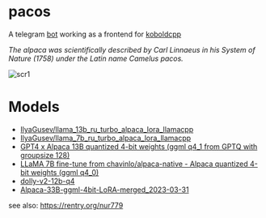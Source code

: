 # pacos
A telegram [bot](https://github.com/TelegramBots/Telegram.Bot) working as a frontend for [koboldcpp](https://github.com/LostRuins/koboldcpp)

*The alpaca was scientifically described by Carl Linnaeus in his System of Nature (1758) under the Latin name Camelus pacos.*

![scr1](https://user-images.githubusercontent.com/8275793/231939658-5b52f5c3-2dba-4313-9756-4d8b16d14627.jpg)

# Models
- [IlyaGusev/llama_13b_ru_turbo_alpaca_lora_llamacpp](https://huggingface.co/spaces/IlyaGusev/llama_13b_ru_turbo_alpaca_lora_llamacpp)
- [IlyaGusev/llama_7b_ru_turbo_alpaca_lora_llamacpp](https://huggingface.co/spaces/IlyaGusev/llama_7b_ru_turbo_alpaca_lora_llamacpp)
- [GPT4 x Alpaca 13B quantized 4-bit weights (ggml q4_1 from GPTQ with groupsize 128)](magnet:?xt=urn:btih:6cdb6ab819b13b00928182eea72106824e335734&dn=GPT4-x-Alpaca-13B-ggml-4bit-from-GPTQ-128g_2023-04-01&tr=udp%3a%2f%2ftracker-udp.gbitt.info%3a80%2fannounce&tr=udp%3a%2f%2ftracker.torrent.eu.org%3a451%2fannounce&tr=udp%3a%2f%2ftracker.dler.org%3a6969%2fannounce&tr=udp%3a%2f%2ftracker.moeking.me%3a6969%2fannounce&tr=udp%3a%2f%2ftracker.tiny-vps.com%3a6969%2fannounce&tr=udp%3a%2f%2ftracker.openbittorrent.com%3a6969%2fannounce&tr=udp%3a%2f%2fopentracker.i2p.rocks%3a6969%2fannounce&tr=udp%3a%2f%2ftracker.altrosky.nl%3a6969%2fannounce&tr=udp%3a%2f%2ftracker.theoks.net%3a6969%2fannounce&tr=https%3a%2f%2fopentracker.i2p.rocks%3a443%2fannounce&tr=udp%3a%2f%2ftracker.opentrackr.org%3a1337%2fannounce&tr=udp%3a%2f%2f9.rarbg.com%3a2810%2fannounce&tr=udp%3a%2f%2ftracker1.bt.moack.co.kr%3a80%2fannounce&tr=udp%3a%2f%2ftracker.monitorit4.me%3a6969%2fannounce&tr=udp%3a%2f%2ftracker2.dler.org%3a80%2fannounce&tr=http%3a%2f%2ftracker.openbittorrent.com%3a80%2fannounce)
- [LLaMA 7B fine-tune from chavinlo/alpaca-native - Alpaca quantized 4-bit weights (ggml q4_0)](magnet:?xt=urn:btih:d931a826b59443f4e543c18a25009b0ce8eabf39&dn=Alpaca-7B-ggml-4bit-native-finetune_2023-03-31&tr=udp%3a%2f%2ftracker.openbittorrent.com%3a6969%2fannounce&tr=udp%3a%2f%2ftracker.altrosky.nl%3a6969%2fannounce&tr=udp%3a%2f%2ftracker.dler.org%3a6969%2fannounce&tr=udp%3a%2f%2ftracker1.bt.moack.co.kr%3a80%2fannounce&tr=udp%3a%2f%2ftracker.moeking.me%3a6969%2fannounce&tr=udp%3a%2f%2ftracker2.dler.org%3a80%2fannounce&tr=udp%3a%2f%2ftracker.theoks.net%3a6969%2fannounce&tr=udp%3a%2f%2ftracker.tiny-vps.com%3a6969%2fannounce&tr=udp%3a%2f%2ftracker-udp.gbitt.info%3a80%2fannounce&tr=udp%3a%2f%2fopentracker.i2p.rocks%3a6969%2fannounce&tr=https%3a%2f%2fopentracker.i2p.rocks%3a443%2fannounce&tr=http%3a%2f%2ftracker.openbittorrent.com%3a80%2fannounce&tr=udp%3a%2f%2ftracker.torrent.eu.org%3a451%2fannounce&tr=udp%3a%2f%2f9.rarbg.com%3a2810%2fannounce&tr=udp%3a%2f%2ftracker.opentrackr.org%3a1337%2fannounce&tr=udp%3a%2f%2ftracker.monitorit4.me%3a6969%2fannounce)
- [dolly-v2-12b-q4](https://huggingface.co/snphs/dolly-v2-12b-q4)
- [Alpaca-33B-ggml-4bit-LoRA-merged_2023-03-31](magnet:?xt=urn:btih:1e8681e255ec3078ef84fe4cdecdc7abd8b2b6e5&dn=Alpaca-33B-ggml-4bit-LoRA-merged_2023-03-31&tr=udp%3a%2f%2ftracker-udp.gbitt.info%3a80%2fannounce&tr=udp%3a%2f%2f9.rarbg.com%3a2810%2fannounce&tr=udp%3a%2f%2ftracker.moeking.me%3a6969%2fannounce&tr=udp%3a%2f%2ftracker.tiny-vps.com%3a6969%2fannounce&tr=udp%3a%2f%2ftracker.dler.org%3a6969%2fannounce&tr=udp%3a%2f%2ftracker.monitorit4.me%3a6969%2fannounce&tr=udp%3a%2f%2ftracker.theoks.net%3a6969%2fannounce&tr=udp%3a%2f%2ftracker.opentrackr.org%3a1337%2fannounce&tr=udp%3a%2f%2ftracker2.dler.org%3a80%2fannounce&tr=udp%3a%2f%2ftracker.openbittorrent.com%3a6969%2fannounce&tr=http%3a%2f%2ftracker.openbittorrent.com%3a80%2fannounce&tr=udp%3a%2f%2fopentracker.i2p.rocks%3a6969%2fannounce&tr=https%3a%2f%2fopentracker.i2p.rocks%3a443%2fannounce&tr=udp%3a%2f%2ftracker.torrent.eu.org%3a451%2fannounce&tr=udp%3a%2f%2ftracker1.bt.moack.co.kr%3a80%2fannounce&tr=udp%3a%2f%2ftracker.altrosky.nl%3a6969%2fannounce)

see also: https://rentry.org/nur779
